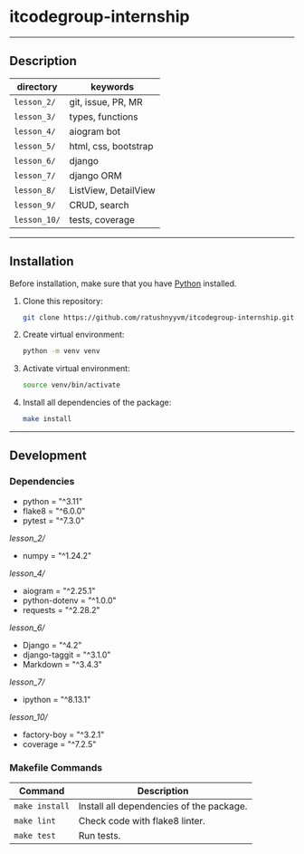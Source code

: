 # itcodegroup-internship

---

## Description

| directory    | keywords             |
|--------------|----------------------|
| `lesson_2/`  | git, issue, PR, MR   |
| `lesson_3/`  | types, functions     |
| `lesson_4/`  | aiogram bot          |
| `lesson_5/`  | html, css, bootstrap |
| `lesson_6/`  | django               |
| `lesson_7/`  | django ORM           |
| `lesson_8/`  | ListView, DetailView |
| `lesson_9/`  | CRUD, search         |
| `lesson_10/` | tests, coverage      |

---

## Installation

Before installation, make sure that you have [Python](https://www.python.org/) installed.

1. Clone this repository:
    ``` bash
    git clone https://github.com/ratushnyyvm/itcodegroup-internship.git && cd itcodegroup-internship
    ```

2. Create virtual environment:
   ``` bash
   python -m venv venv
   ```

3. Activate virtual environment:
   ``` bash
   source venv/bin/activate
   ```

4. Install all dependencies of the package:
   ``` bash
   make install
   ```

---

## Development

### Dependencies

- python = "^3.11"
- flake8 = "^6.0.0"
- pytest = "^7.3.0"

_lesson_2/_
- numpy = "^1.24.2"

_lesson_4/_
- aiogram = "^2.25.1"
- python-dotenv = "^1.0.0"
- requests = "^2.28.2"

_lesson_6/_
- Django = "^4.2"
- django-taggit = "^3.1.0"
- Markdown = "^3.4.3"

_lesson_7/_
- ipython = "^8.13.1"

_lesson_10/_
- factory-boy = "^3.2.1"
- coverage = "^7.2.5"


### Makefile Commands

| Command        | Description                              |
|----------------|------------------------------------------|
| `make install` | Install all dependencies of the package. |
| `make lint`    | Check code with flake8 linter.           |
| `make test`    | Run tests.                               |
